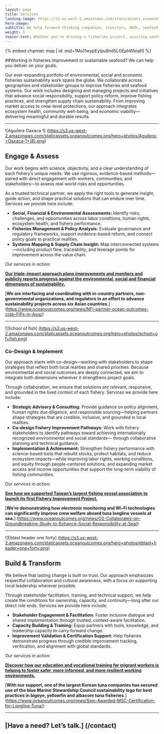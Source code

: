 ```yaml
---
layout: page 
title: Services
landing-image: https://s3-us-west-2.amazonaws.com/staticassets.oceanoutcomes.org/rollover+images/services-hover.jpg
hero-image:
subtitle: We help forward-thinking companies, investors, NGOs, seafood harvesters and others deliver on their sustainable seafood and fisheries improvement goals.
weight: 3
teaser-text: Whether you’re driving a fisheries project, sourcing seafood, investing in reform, or advancing an NGO initiative, the case for sustainability has never been clearer. Ocean Outcomes helps partners turn ambition into results—improving environmental performance, strengthening social responsibility, and building resilient, responsible seafood systems.
---
```


<div class="map-section">
  <div class="grid-container">
    {% embed channel: map | id: mid=1Mo11wypEylpu9nd5LOEphWbiqf0 %}
  </div>
</div>

##Working in fisheries improvement or sustainable seafood? We can help you deliver on your goals.

Our ever-expanding portfolio of environmental, social and economic fisheries sustainability work spans the globe. We collaborate across geographies and stakeholder groups to improve fisheries and seafood systems. Our work includes designing and managing projects and initiatives that advance social responsibility, support policy reform, improve fishing practices, and strengthen supply chain sustainability. From improving market access to crew-level protections, our approach integrates ecosystem health, community well-being, and economic viability—delivering meaningful and durable results.

---

![Aguilera Oaxaca 1]
(https://s3.us-west-2.amazonaws.com/staticassets.oceanoutcomes.org/hero+photos/Aguilera-+Oaxaca-1+(8).png)

## Engage & Assess  
 
Our work begins with science, objectivity, and a clear understanding of each fishery’s unique needs. We use rigorous, evidence-based methods—paired with direct engagement with workers, communities, and stakeholders—to assess real-world risks and opportunities. 

As a trusted technical partner, we apply the right tools to generate insight, guide action, and shape practical solutions that can endure over time. Services we provide here include:

* **Social, Financial & Environmental Assessments:** Identify risks, challenges, and opportunities across labor conditions, human rights, ecosystem health, and fishery performance.
* **Fisheries Management & Policy Analysis:** Evaluate governance and regulatory frameworks, support evidence-based reform, and connect policy goals to practical realities.
* **Systems Mapping & Supply Chain Insight:** Map interconnected systems—including product flow, traceability, and leverage points for improvement across the value chain.

*Our services in action:*  

[**Our triple-impact approach plans improvements and monitors and publicly reports progress against the environmental, social and financial dimensions of sustainability.**](https://www.oceanoutcomes.org/what-we-do/services/triple-impact-improvement/)

[**We are interfacing and coordinating with in-country partners, non-governmental organizations, and regulators in an effort to advance sustainability projects across six Asian countries.**] (https://www.oceanoutcomes.org/news/NFI-partner-ocean-outcomes-crab-FIPs-in-Asia/)

----

![School of fish]
(https://s3.us-west-2.amazonaws.com/staticassets.oceanoutcomes.org/hero+photos/school+of+fish.png)

### Co-Design & Implement  
 
Our approach starts with co-design—working with stakeholders to shape strategies that reflect both local realities and shared priorities. Because environmental and social outcomes are deeply connected, we aim to integrate both dimensions wherever it strengthens project goals. 

Through collaboration, we ensure that solutions are relevant, responsive, and grounded in the lived context of each fishery. Services we provide here include:

* **Strategic Advisory & Consulting:** Provide guidance on policy alignment, human rights due diligence, and responsible sourcing—helping partners shape strategies that are credible, inclusive, and grounded in local realities.
* **Co-design Fishery Improvement Pathways:** Work with fishery stakeholders to identify pathways toward achieving internationally recognized environmental and social standards— through collaborative planning and technical guidance.
* **Implementation & Achievement:** Strengthen fishery performance with science-based tools that rebuild stocks, protect habitats, and reduce ecosystem impacts—while improving labor rights, working conditions, and equity through people-centered solutions, and expanding market access and income opportunities that support the long-term viability of fishing communities.

*Our services in action:*  

[**See how we supported Taiwan’s largest fishing vessel association to launch its first Fishery Improvement Project.**](https://www.oceanoutcomes.org/news/Taiwan's-largest-fishing-vessel-member-association-launches-first-fishery-improvement-project/)  

[**We’re demonstrating how electronic monitoring and Wi-Fi technologies can significantly improve crew welfare aboard tuna longline vessels at sea.**] (https://www.oceanoutcomes.org/news/O2-Collaborates-on-Groundbreaking-Study-to-Enhance-Social-Responsibility-at-Sea/)

----

![Eblast header one forty]
(https://s3.us-west-2.amazonaws.com/staticassets.oceanoutcomes.org/hero+photos/eblast+header+one+forty.png)

## Build & Transform  

We believe that lasting change is built on trust. Our approach emphasizes respectful collaboration and cultural awareness, with a focus on supporting local leadership wherever possible. 

Through stakeholder facilitation, training, and technical support, we help create the conditions for ownership, capacity, and continuity—long after our direct role ends. Services we provide here include:

* **Stakeholder Engagement & Facilitation:** Foster inclusive dialogue and shared implementation through trusted, context-aware facilitation.
* **Capacity Building & Training:** Equip partners with tools, knowledge, and leadership capacity to carry forward change.
* **Improvement Validation & Certification Support:** Help fisheries demonstrate progress through credible improvement tracking, verification, and alignment with global standards.

*Our services in action:*  

[**Discover how our education and vocational training for migrant workers is helping to foster safer, more informed, and more resilient working environments.**](https://www.oceanoutcomes.org/news/expanded-worker-training-now-reaching-dozens-in-taiwans-distant-water-fisheries/)  

[**With our support, one of the largest Korean tuna companies has secured use of the blue Marine Stewardship Council sustainability logo for best practices in bigeye, yellowfin and albacore tuna fisheries.**] (https://www.oceanoutcomes.org/news/Sajo-Awarded-MSC-Certification-for-Longline-Tuna/)

----

## [Have a need? Let’s talk.] (/contact)
